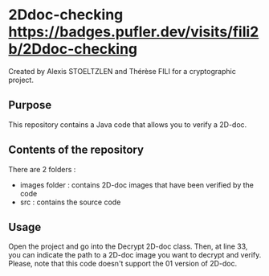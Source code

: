 # 2Ddoc-checking  https://badges.pufler.dev/visits/fili2b/2Ddoc-checking

Created by Alexis STOELTZLEN and Thérèse FILI for a cryptographic project.

## Purpose 

This repository contains a Java code that allows you to verify a 2D-doc.

## Contents of the repository

There are 2 folders :
- images folder : contains 2D-doc images that have been verified by the code
- src : contains the source code

## Usage

Open the project and go into the Decrypt 2D-doc class. Then, at line 33, you can indicate the path to a 2D-doc image you want to 
decrypt and verify. Please, note that this code doesn't support the 01 version of 2D-doc.

